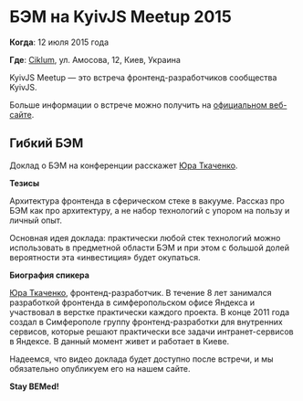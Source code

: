 # БЭМ на KyivJS Meetup 2015

**Когда**: 12 июля 2015 года

**Где**: [Ciklum](http://kyivjs.org.ua/), ул. Амосова, 12, Киев, Украина

KyivJS Meetup — это встреча фронтенд-разработчиков сообщества KyivJS.

Больше информации о встрече можно получить на [официальном веб-сайте](http://kyivjs.org.ua/).

## Гибкий БЭМ

Доклад о БЭМ на конференции расскажет [Юра Ткаченко](https://www.linkedin.com/in/tkachenkoyuri).

**Тезисы**

Архитектура фронтенда в сферическом стеке в вакууме. Рассказ про БЭМ как про архитектуру, а не набор технологий с упором на 
пользу и личный опыт. 

Основная идея доклада: практически любой стек технологий можно использовать в предметной области БЭМ и при этом с большой долей 
вероятности эта «инвестиция» будет окупаться.

**Биография спикера**

[Юра Ткаченко](https://www.linkedin.com/in/tkachenkoyuri), фронтенд-разработчик. В течение 8 лет занимался разработкой фронтенда 
в симферопольском офисе Яндекса и участвовал в верстке практически каждого проекта. В конце 2011 года создал в Симферополе 
группу фронтенд-разработки для внутренних сервисов, которые решают практически все задачи интранет-сервисов в Яндексе. В данный 
момент живет и работает в Киеве.

Надеемся, что видео доклада будет доступно после встречи, и мы обязательно опубликуем его на нашем сайте.

**Stay BEMed!**
